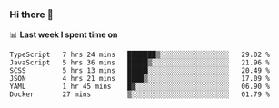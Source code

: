 ### Hi there 👋

<!--
**DBvc/DBvc** is a ✨ _special_ ✨ repository because its `README.md` (this file) appears on your GitHub profile.

Here are some ideas to get you started:

- 🔭 I’m currently working on ...
- 🌱 I’m currently learning ...
- 👯 I’m looking to collaborate on ...
- 🤔 I’m looking for help with ...
- 💬 Ask me about ...
- 📫 How to reach me: ...
- 😄 Pronouns: ...
- ⚡ Fun fact: ...
-->

📊 **Last week I spent time on**
<!--START_SECTION:waka-->

```text
TypeScript   7 hrs 24 mins   ███████▒░░░░░░░░░░░░░░░░░   29.02 %
JavaScript   5 hrs 36 mins   █████▒░░░░░░░░░░░░░░░░░░░   21.96 %
SCSS         5 hrs 13 mins   █████░░░░░░░░░░░░░░░░░░░░   20.49 %
JSON         4 hrs 21 mins   ████▒░░░░░░░░░░░░░░░░░░░░   17.09 %
YAML         1 hr 45 mins    █▓░░░░░░░░░░░░░░░░░░░░░░░   06.90 %
Docker       27 mins         ▒░░░░░░░░░░░░░░░░░░░░░░░░   01.79 %
```

<!--END_SECTION:waka-->
